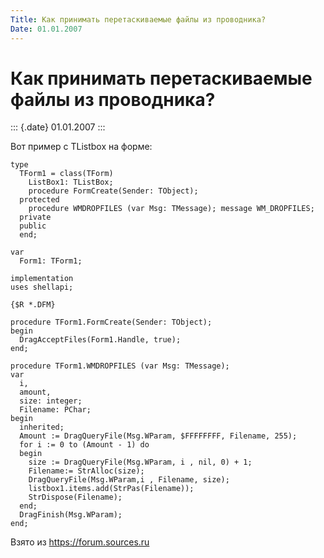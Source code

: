 ```yaml
---
Title: Как принимать перетаскиваемые файлы из проводника?
Date: 01.01.2007
---
```



Как принимать перетаскиваемые файлы из проводника?
==================================================

::: {.date}
01.01.2007
:::

Вот пример с TListbox на форме:

    type 
      TForm1 = class(TForm) 
        ListBox1: TListBox; 
        procedure FormCreate(Sender: TObject); 
      protected 
        procedure WMDROPFILES (var Msg: TMessage); message WM_DROPFILES; 
      private 
      public 
      end; 
     
    var 
      Form1: TForm1; 
     
    implementation 
    uses shellapi; 
     
    {$R *.DFM} 
     
    procedure TForm1.FormCreate(Sender: TObject); 
    begin 
      DragAcceptFiles(Form1.Handle, true); 
    end; 
     
    procedure TForm1.WMDROPFILES (var Msg: TMessage); 
    var 
      i, 
      amount, 
      size: integer; 
      Filename: PChar; 
    begin 
      inherited; 
      Amount := DragQueryFile(Msg.WParam, $FFFFFFFF, Filename, 255); 
      for i := 0 to (Amount - 1) do 
      begin 
        size := DragQueryFile(Msg.WParam, i , nil, 0) + 1; 
        Filename:= StrAlloc(size); 
        DragQueryFile(Msg.WParam,i , Filename, size); 
        listbox1.items.add(StrPas(Filename)); 
        StrDispose(Filename); 
      end; 
      DragFinish(Msg.WParam); 
    end;

Взято из <https://forum.sources.ru>
